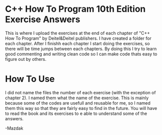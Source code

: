 # C++ How To Program 10th Edition Exercise Answers

This is where I upload the exercises at the end of each chapter of "C++ How To Program" by Deitel&amp;Deitel publishers.
I have created a folder for each chapter. 
After I finishh each chapter I start doing the exercises, so there will be time jumps between each chapters.
By doing this I try to learn good commenting and writing clean code so I can make code thats easy to figure out by others.

# How To Use
I did not name the files the number of each exercise (with the exception of chapter 2).
I named them what the name of the exercise. This is mainly because some of the codes are usefull and reusable for me, so I named
them this way so that they are fairly easy to find in the future.
You will have to read the book and its exercises to e able to understand some of the answers.

-Mazdak
